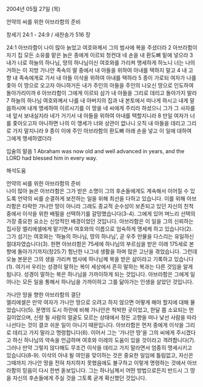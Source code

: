 2004년 05월 27일 (목)

언약의 씨를 위한 아브라함의 준비



창세기 24:1 - 24:9 / 새찬송가 516 장


24:1 아브라함이 나이 많아 늙었고 여호와께서 그의 범사에 복을 주셨더라 2 아브라함이 자기 집 모든 소유를 맡은 늙은 종에게 이르되 청컨대 네 손을 내 환도뼈 밑에 넣으라 3 내가 너로 하늘의 하나님, 땅의 하나님이신 여호와를 가리켜 맹세하게 하노니 너는 나의 거하는 이 지방 가나안 족속의 딸 중에서 내 아들을 위하여 아내를 택하지 말고 4 내 고향 내 족속에게로 가서 내 아들 이삭을 위하여 아내를 택하라 5 종이 가로되 여자가 나를 좇아 이 땅으로 오고자 아니하거든 내가 주인의 아들을 주인의 나오신 땅으로 인도하여 돌아가리이까 6 아브라함이 그에게 이르되 삼가 내 아들을 그리로 데리고 돌아가지 말라 7 하늘의 하나님 여호와께서 나를 내 아버지의 집과 내 본토에서 떠나게 하시고 내게 말씀하시며 내게 맹세하여 이르시기를 이 땅을 네 씨에게 주리라 하셨으니 그가 그 사자를 네 앞서 보내실지라 네가 거기서 내 아들을 위하여 아내를 택할지니라 8 만일 여자가 너를 좇아오고자 아니하면 나의 이 맹세가 너와 상관이 없나니 오직 내 아들을 데리고 그리로 가지 말지니라 9 종이 이에 주인 아브라함의 환도뼈 아래 손을 넣고 이 일에 대하여 그에게 맹세하였더라 

입술의 말씀 
1 Abraham was now old and well advanced in years, and the LORD had blessed him in every way.

해석도움





언약의 씨를 위한 아브라함의 준비  
나이 많아 늙은 아브라함은 그가 받은 소명이 그의 후손들에게도 계속해서 이어질 수 있도록 언약의 씨를 순결하게 보전하는 일을 위해 최선을 다하고 있습니다. 이를 위해 아브라함은 타락한 가나안 땅이 아니라 그래도 종교적 순수성이 보존되고 있던 자신의 친척 중에서 이삭을 위한 배필을 선택하기를 갈망했습니다(3-4). 그에게 있어 며느리 선택의 가장 중요한 요소는 신앙적인 배경이었던 것입니다. 아브라함은 이 일을 그의 신뢰하는 집사장 엘리에셀에게 맡기면서 여호와의 이름으로 엄숙하게 맹세케 하고 있습니다(2). 그가 섬기는 여호와는 ‘하늘의 하나님, 땅의 하나님’, 곧 우주 만물을 다스리는 유일하신 절대자였습니다(3). 한편 아브라함은 75세에 하나님의 부르심을 받은 이래 175세로 본향에 돌아가기까지(창25:7) 험난한 나그네 생활을 하며 많은 고난을 겪었습니다. 그런데 오늘 본문은 그의 생을 가리켜 범사에 하나님께 복을 받은 삶이라고 기록하고 있습니다(1). 여기서 우리는 성경이 말하는 복이 세상에서 흔히 말하는 복과는 다른 것임을 알게 됩니다. 성경이 말하는 복은 하나님을 가까이하게 되는 것입니다. 아브라함은 그에게 일어나는 모든 일을 통해서 하나님을 가까이하고 그를 닮아가는 인생을 살았던 것입니다.   

가나안 땅을 향한 아브라함의 결단  
엘리에셀은 만약 여자가 가나안 땅으로 오려고 하지 않으면 어떻게 해야 할지에 대해 물었습니다(5). 문명의 도시 하란에 비해 가나안은 척박한 곳이었고, 한달 쯤 소요되는 먼 길이었으며, 신랑 될 사람의 얼굴도 모르는 상태에서 정든 고향을 떠나 낯선 사람을 따라 나선다는 것이 결코 쉬운 일이 아니기 때문입니다. 아브라함은 먼저 종에게 이삭을 그리로 데리고 가지 말라고 명령합니다(6). 이어서 그는 '가나안 땅'을 그의 씨에게 주시겠다고 하신 하나님의 약속을 언급하며 여호와 이레의 도움이 있을 것이라고 격려합니다(7). 그러나 만약 그렇지 않다해도 무조건 이삭을 데리고 가지 말라면서 엄중히 맹세시키고 있습니다(8-9). 이삭의 아내 될 여인을 맞이하는 것은 중요한 일임에 틀림없고, 자신은 그때까지 가나안 땅을 전혀 차지하지 못했음에도 불구하고 이렇게 명령하는 것에서 아브라함의 믿음이 다시 한번 돋보입니다. 그는 하나님께서 어떤 방법으로든지 반드시 그 땅을 자신의 후손들에게 주실 것을 그토록 굳게 확신했던 것입니다.